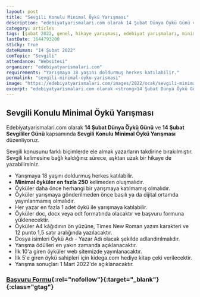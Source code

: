 ```yaml
---
layout: post
title: "Sevgili Konulu Minimal Öykü Yarışması"
description: "edebiyatyarismalari.com olarak 14 Şubat Dünya Öykü Günü ve Sevgililer Günü kapsamında Sevgili Konulu Minimal Öykü Yarışması düzenliyoruz."
category: articles
tags: [şubat 2022, genel, hikaye yarışması, edebiyat yarışmaları, minimal öykü yarışması]
lastDate: 1644793200
sticky: true
dateHuman: "14 Şubat 2022"
comTopic: "Sevgili"
attendance: "Websitesi"
organizer: "edebiyatyarismalari.com"
requirements: "Yarışmaya 18 yaşını doldurmuş herkes katılabilir."
permalink: "sevgili-minimal-oyku-yarismasi"
image: "https://edebiyatyarismalari.com/images/2022/ocak/sevgili-minimal-oyku-yarismasi.jpg"
excerpt: "edebiyatyarismalari.com olarak <strong>14 Şubat Dünya Öykü Günü</strong> ve <strong>Sevgililer Günü</strong> kapsamında <strong>Sevgili Konulu Minimal Öykü Yarışması</strong> düzenliyoruz."
---
```


## Sevgili Konulu Minimal Öykü Yarışması
Edebiyatyarismalari.com olarak **14 Şubat Dünya Öykü Günü** ve **14 Şubat Sevgililer Günü** kapsamında **Sevgili Konulu Minimal Öykü Yarışması** düzenliyoruz.  

Sevgili konusunu farklı biçimlerde ele almak yazarların takdirine bırakılmıştır. Sevgili kelimesine bağlı kaldığınız sürece, aşktan uzak bir hikaye de yazabilirsiniz.  

- Yarışmaya 18 yaşını doldurmuş herkes katılabilir.
- **Minimal öyküler en fazla 250** kelimeden oluşmalıdır.
- Öyküler daha önce herhangi bir yarışmaya katılmamış olmalıdır.
- Öyküler yarışmaya gönderilmeden önce basılı ya da dijital ortamda yayınlanmamış olmalıdır.
- Her yazar en fazla 1 adet öykü ile yarışmaya katılabilir.
- Öyküler doc, docx veya odt formatında olacaktır ve başvuru formuna yüklenecektir.
- Öyküler A4 kâğıdının ön yüzüne, Times New Roman yazım karakteri ve 12 punto 1,5 satır aralığında yazılacaktır.
- Dosya isimleri Öykü Adı - Yazar Adı olacak şekilde adlandırılmalıdır.
- Yarışma ödülleri en yakın zamanda açıklanacaktır.
- İlk 10'a giren öyküler web sitemizde yayınlanacaktır.
- İlk 5'e giren öykü sahipleri için kidega.com hediye kitap çeki verilecektir.
- Yarışma sonuçları 1 Mart 2022'de açıklanacaktır.

### [Başvuru Formu](https://forms.gle/LEntMuoWWSWpjugJ9){:rel="nofollow"}{:target="_blank"}{:class="gtag"}